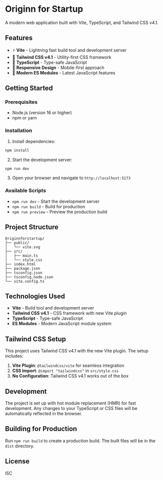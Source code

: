 # Originn for Startup

A modern web application built with Vite, TypeScript, and Tailwind CSS v4.1.

## Features

- ⚡ **Vite** - Lightning fast build tool and development server
- 🎨 **Tailwind CSS v4.1** - Utility-first CSS framework
- 🔷 **TypeScript** - Type-safe JavaScript
- 📱 **Responsive Design** - Mobile-first approach
- 🚀 **Modern ES Modules** - Latest JavaScript features

## Getting Started

### Prerequisites

- Node.js (version 16 or higher)
- npm or yarn

### Installation

1. Install dependencies:
```bash
npm install
```

2. Start the development server:
```bash
npm run dev
```

3. Open your browser and navigate to `http://localhost:5173`

### Available Scripts

- `npm run dev` - Start the development server
- `npm run build` - Build for production
- `npm run preview` - Preview the production build

## Project Structure

```
Originnforstartup/
├── public/
│   └── vite.svg
├── src/
│   ├── main.ts
│   └── style.css
├── index.html
├── package.json
├── tsconfig.json
├── tsconfig.node.json
└── vite.config.ts
```

## Technologies Used

- **Vite** - Build tool and development server
- **Tailwind CSS v4.1** - CSS framework with new Vite plugin
- **TypeScript** - Type-safe JavaScript
- **ES Modules** - Modern JavaScript module system

## Tailwind CSS Setup

This project uses Tailwind CSS v4.1 with the new Vite plugin. The setup includes:

1. **Vite Plugin**: `@tailwindcss/vite` for seamless integration
2. **CSS Import**: `@import "tailwindcss"` in `src/style.css`
3. **No Configuration**: Tailwind CSS v4.1 works out of the box

## Development

The project is set up with hot module replacement (HMR) for fast development. Any changes to your TypeScript or CSS files will be automatically reflected in the browser.

## Building for Production

Run `npm run build` to create a production build. The built files will be in the `dist` directory.

## License

ISC


